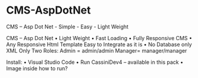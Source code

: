 # CMS-AspDotNet
CMS – Asp Dot Net - Simple - Easy - Light Weight

CMS – Asp Dot Net
•	Light Weight
•	Fast Loading 
•	Fully Responsive CMS
•	Any Responsive Html Template Easy to Integrate as it is
•	No Database only XML
Only Two Roles:
Admin = admin/admin
Manager= manager/manager

Install:
•	Visual Studio Code
•	Run CassiniDev4 – available in this pack
•	Image inside how to run?
